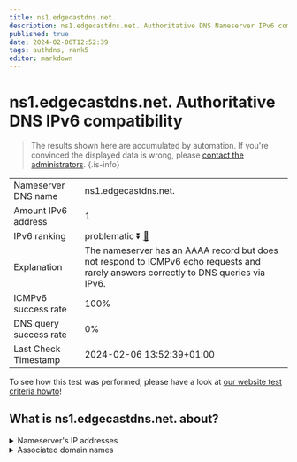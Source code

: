 ```yaml
---
title: ns1.edgecastdns.net.
description: ns1.edgecastdns.net. Authoritative DNS Nameserver IPv6 compatibility
published: true
date: 2024-02-06T12:52:39
tags: authdns, rank5
editor: markdown
---
```


# ns1.edgecastdns.net. Authoritative DNS IPv6 compatibility

> The results shown here are accumulated by automation. If you're convinced the displayed data is wrong, please [contact the administrators](/howto/chat). 
{.is-info}




|   |   |
| - | - |
| Nameserver DNS name | ns1.edgecastdns.net.
| Amount IPv6 address | 1
| IPv6 ranking | problematic :arrow_double_down: [🔗](/howto/ranking) |
| Explanation | The nameserver has an AAAA record but does not respond to ICMPv6 echo requests and rarely answers correctly to DNS queries via IPv6. |
| ICMPv6 success rate | 100%|
| DNS query success rate | 0% |
| Last Check Timestamp | 2024-02-06 13:52:39+01:00 |

To see how this test was performed, please have a look at [our website test criteria howto](/howto/testcriteria/authdns)!


## What is ns1.edgecastdns.net. about?




<details>
<summary>Nameserver's IP addresses</summary>

2606:2800:3::5

</details>



<details>
<summary>Associated domain names</summary>

www.astellas.com

</details>
